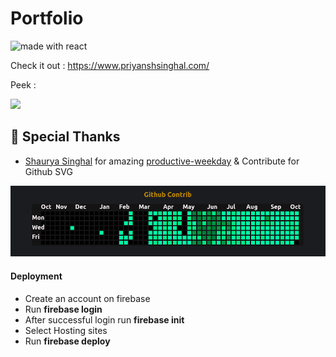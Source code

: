 # Portfolio


<img src="https://img.shields.io/badge/made%20with-react-cyan.svg" alt="made with react"> 

Check it out : https://www.priyanshsinghal.com/

Peek :

![](./app.gif)

## 🙇 Special Thanks

- [Shaurya Singhal](https://github.com/jugshaurya) for amazing [productive-weekday](https://github.com/jugshaurya/productive-weekday) & Contribute for Github SVG

![](./github.png)



#### Deployment

- Create an account on firebase
- Run **firebase login**
- After successful login run **firebase init**
- Select Hosting sites 
- Run **firebase deploy**
